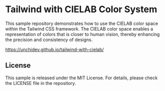 # Tailwind with CIELAB Color System

This sample repository demonstrates how to use the CIELAB color space within the Tailwind CSS framework. The CIELAB color space enables a representation of colors that is closer to human vision, thereby enhancing the precision and consistency of designs.

https://unchidev.github.io/tailwind-with-cielab/

## License

This sample is released under the MIT License. For details, please check the LICENSE file in the repository.
